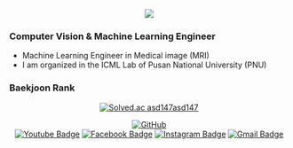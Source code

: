 <div align=center>
<img src="https://hits.seeyoufarm.com/api/count/incr/badge.svg?url=https%3A%2F%2Fgithub.com%2Fasd147asd147&count_bg=%235DCFCB&title_bg=%23606568&icon=tensorflow.svg&icon_color=%2378BFF1&title=Hits&edge_flat=false"/>
</div>

### Computer Vision & Machine Learning Engineer
- Machine Learning Engineer in Medical image (MRI)
- I am organized in the ICML Lab of Pusan National University (PNU)

### Baekjoon Rank
<div align=center>
  
[![Solved.ac
asd147asd147](http://mazassumnida.wtf/api/v2/generate_badge?boj=asd147asd147)](https://solved.ac/asd147asd147)

</div>
<div align=center>
  
[![GitHub](http://img.shields.io/badge/-Tech%20blog-black?style=flat-square&logo=github&link=https://github.com/asd147asd147/)](https://github.com/asd147asd147)	
[![Youtube Badge](https://img.shields.io/badge/Youtube-ff0000?style=flat-square&logo=youtube&link=https://www.youtube.com/channel/UC6MB_hchKcrtvVu_x_9ZZzg)](https://www.youtube.com/channel/UC6MB_hchKcrtvVu_x_9ZZzg)
[![Facebook Badge](https://img.shields.io/badge/facebook-1877f2?style=flat-square&logo=facebook&logoColor=white&link=https://www.facebook.com/profile.php?id=100006911264617)](https://www.facebook.com/profile.php?id=100006911264617)
[![Instagram Badge](https://img.shields.io/badge/-Instagram-dd2a7b?style=flat-square&logo=instagram&logoColor=white&link=https://www.instagram.com/choi1jun/)](https://www.instagram.com/choi1jun/) 
[![Gmail Badge](https://img.shields.io/badge/Gmail-d14836?style=flat-square&logo=Gmail&logoColor=white&link=mailto:ds5vfr@gmail.com)](mailto:ds5vfr@gmail.com)

</div>

<!--
**asd147asd147/asd147asd147** is a ✨ _special_ ✨ repository because its `README.md` (this file) appears on your GitHub profile.

Here are some ideas to get you started:

- 🔭 I’m currently working on ...
- 🌱 I’m currently learning ...
- 👯 I’m looking to collaborate on ...
- 🤔 I’m looking for help with ...
- 💬 Ask me about ...
- 📫 How to reach me: ...
- 😄 Pronouns: ...
- ⚡ Fun fact: ...
-->
